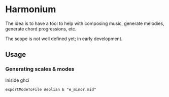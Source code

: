 # Harmonium
The idea is to have a tool to help with composing music, generate melodies, generate chord progressions, etc. 

The scope is not well defined yet; in early development.
## Usage

### Generating scales & modes

Iniside ghci
```
exportModeToFile Aeolian E "e_minor.mid"
```
